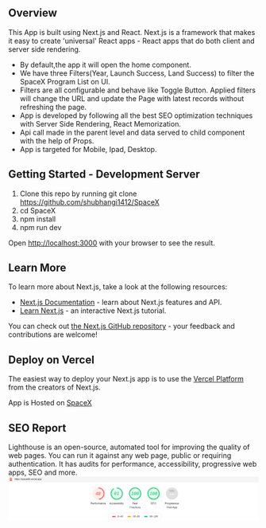 ## Overview
This App is built using Next.js and React. Next.js is a framework that makes it easy to create 'universal' React apps - React apps that do both client and server side rendering.

* By default,the app it will open the home component.
* We have three Filters(Year, Launch Success, Land Success) to filter the SpaceX Program List on UI.
* Filters are all configurable and behave like Toggle Button. Applied filters will change the URL and update the Page with latest records without refreshing the page.
* App is developed by following all the best SEO optimization techniques with Server Side Rendering, React Memorization.
* Api call made in the parent level and data served to child component with the help of Props.
* App is targeted for Mobile, Ipad, Desktop.

## Getting Started - Development Server

1. Clone this repo by running git clone https://github.com/shubhangi1412/SpaceX
2. cd SpaceX
3. npm install
4. npm run dev

Open [http://localhost:3000](http://localhost:3000) with your browser to see the result.

## Learn More

To learn more about Next.js, take a look at the following resources:

- [Next.js Documentation](https://nextjs.org/docs) - learn about Next.js features and API.
- [Learn Next.js](https://nextjs.org/learn) - an interactive Next.js tutorial.

You can check out [the Next.js GitHub repository](https://github.com/vercel/next.js/) - your feedback and contributions are welcome!

## Deploy on Vercel

The easiest way to deploy your Next.js app is to use the [Vercel Platform](https://vercel.com/import?utm_medium=default-template&filter=next.js&utm_source=create-next-app&utm_campaign=create-next-app-readme) from the creators of Next.js.

App is Hosted on [SpaceX](https://space98.vercel.app/)

## SEO Report

Lighthouse is an open-source, automated tool for improving the quality of web pages. You can run it against any web page, public or requiring authentication. It has audits for performance, accessibility, progressive web apps, SEO and more. 
<img src="seo/Report.png"  />